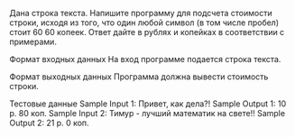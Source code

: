 Дана строка текста. Напишите программу для подсчета стоимости строки, исходя из того, что один любой символ (в том числе пробел) стоит 
60
60 копеек. Ответ дайте в рублях и копейках в соответствии с примерами.

Формат входных данных
На вход программе подается строка текста.

Формат выходных данных
Программа должна вывести стоимость строки.

Тестовые данные 
Sample Input 1:
Привет, как дела?!
Sample Output 1:
10 р. 80 коп.
Sample Input 2:
Тимур - лучший математик на свете!!
Sample Output 2:
21 р. 0 коп.
